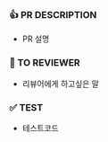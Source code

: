 ### 👍 PR DESCRIPTION<!-- PR 내용을 간단하게 작성해주세요. 작업을 의미하는지 확인해주세요. -->
- PR 설명

### 🥺 TO REVIEWER  <!-- 추가적으로 하고싶은 말을 남겨주세요. -->
- 리뷰어에게 하고싶은 말

### ✅ TEST <!-- 내가 작성한 테스트코드 작성 -->
- 테스트코드
